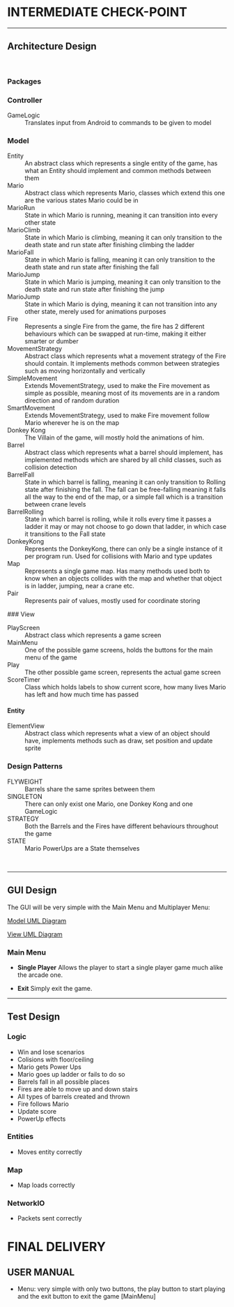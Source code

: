 
# INTERMEDIATE CHECK-POINT

---
## Architecture Design
<br />

### **Packages**
### Controller
<dl>
   <dt>GameLogic</dt>
      <dd>Translates input from Android to commands to be given to model</dd>
</dl>

### Model
<dl>
   <dt>Entity</dt>
     <dd>An abstract class which represents a single entity of the game, has what an Entity should implement and common methods between them</dd>
   <dt>Mario</dt>
      <dd>Abstract class which represents Mario, classes which extend this one are the various states Mario could be in</dd>
   <dt>MarioRun</dt>
      <dd>State in which Mario is running, meaning it can transition into every other state</dd>
   <dt>MarioClimb</dt>
      <dd>State in which Mario is climbing, meaning it can only transition to the death state and run state after finishing climbing the ladder</dd>
   <dt>MarioFall</dt>
      <dd>State in which Mario is falling, meaning it can only transition to the death state and run state after finishing the fall</dd>
   <dt>MarioJump</dt>
      <dd>State in which Mario is jumping, meaning it can only transition to the death state and run state after finishing the jump</dd>
   <dt>MarioJump</dt>
      <dd>State in which Mario is dying, meaning it can not transition into any other state, merely used for animations purposes</dd>
      <dt>Fire</dt>
      <dd>Represents a single Fire from the game, the fire has 2 different behaviours which can be swapped at run-time, making it either smarter or dumber</dd>
   <dt>MovementStrategy</dt>
      <dd>Abstract class which represents what a movement strategy of the Fire should contain. It implements methods common between strategies such as moving horizontally and vertically</dd>
   <dt>SimpleMovement</dt>
      <dd>Extends MovementStrategy, used to make the Fire movement as simple as possible, meaning most of its movements are in a random direction and of random duration</dd>
   <dt>SmartMovement</dt>
      <dd>Extends MovementStrategy, used to make Fire movement follow Mario wherever he is on the map</dd>
   <dt>Donkey Kong</dt>
      <dd>The Villain of the game, will mostly hold the animations of him.</dd>
   <dt>Barrel</dt>
      <dd>Abstract class which represents what a barrel should implement, has implemented methods which are shared by all child classes, such as collision detection</dd>
   <dt>BarrelFall</dt>
      <dd>State in which barrel is falling, meaning it can only transition to Rolling state after finishing the fall. The fall can be free-falling meaning it falls all the way to the end of the map, or a simple fall which is a transition between crane levels</dd>
   <dt>BarrelRolling</dt>
      <dd>State in which barrel is rolling, while it rolls every time it passes a ladder it may or may not choose to go down that ladder, in which case it transitions to the Fall state</dd>
   <dt>DonkeyKong</dt>
      <dd>Represents the DonkeyKong, there can only be a single instance of it per program run. Used for collisions with Mario and type updates</dd>
   <dt>Map</dt>
      <dd>Represents a single game map. Has many methods used both to know when an objects collides with the map and whether that object is in ladder, jumping, near a crane etc.</dd>
   <dt>Pair</dt>
      <dd>Represents pair of values, mostly used for coordinate storing</dd>
</dl>
### View
<dl>
   <dt>PlayScreen</dt>
      <dd>Abstract class which represents a game screen</dd>
   <dt>MainMenu</dt>
      <dd>One of the possible game screens, holds the buttons for the main menu of the game</dd>
   <dt>Play</dt>
      <dd>The other possible game screen, represents the actual game screen</dd>
   <dt>ScoreTimer</dt>
      <dd>Class which holds labels to show current score, how many lives Mario has left and how much time has passed</dd>

   #### Entity
   <dl>
      <dt>ElementView</dt>
          <dd>Abstract class which represents what a view of an object should have, implements methods such as draw, set position and update sprite</dd>

</dl>

### **Design Patterns**
<dl>
   <dt>FLYWEIGHT</dt>
      <dd>Barrels share the same sprites between them</dd>
   <dt>SINGLETON</dt>
      <dd>There can only exist one Mario, one Donkey Kong and one GameLogic</dd>
   <dt>STRATEGY</dt>
      <dd>Both the Barrels and the Fires have different behaviours throughout the game</dd>
   <dt>STATE</dt>
      <dd>Mario PowerUps are a State themselves</dd>
</dl>


<br />

----
## GUI Design

The GUI will be very simple with the Main Menu and Multiplayer Menu:

[Model UML Diagram](https://github.com/Almeida-Oco/LPOO1617_T1G1/blob/master/UML/Model.png "Model UML Diagram")

[View UML Diagram](https://github.com/Almeida-Oco/LPOO1617_T1G1/blob/master/UML/View.png "View UML Diagram")

### Main Menu
-  **Single Player**
   Allows the player to start a single player game much alike the arcade one.

- **Exit**
Simply exit the game.

----
## Test Design
### Logic
* Win and lose scenarios
* Colisions with floor/ceiling
* Mario gets Power Ups
* Mario goes up ladder or fails to do so
* Barrels fall in all possible places
* Fires are able to move up and down stairs
* All types of barrels created and thrown
* Fire follows Mario
* Update score
* PowerUp effects

### Entities
* Moves entity correctly

### Map
* Map loads correctly

### NetworkIO
* Packets sent correctly


# FINAL DELIVERY

## USER MANUAL

* Menu: very simple with only two buttons, the play button to start playing and the exit button to exit the game [MainMenu]

[Main Menu]:https://github.com/Almeida-Oco/LPOO1617_T1G1/blob/master/images/menu.png "Main Menu"
